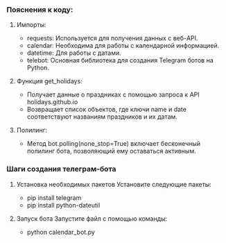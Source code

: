 ### Пояснения к коду:

1. Импорты:
   - requests: Используется для получения данных с веб-API.
   - calendar: Необходима для работы с календарной информацией.
   - datetime: Для работы с датами.
   - telebot: Основная библиотека для создания Telegram ботов на Python.

2. Функция get_holidays:
   - Получает данные о праздниках с помощью запроса к API holidays.github.io
   - Возвращает список объектов, где ключи name и date соответствуют названиям праздников и их датам.

3. Полилинг:
   - Метод bot.polling(none_stop=True) включает бесконечный полилинг бота, позволяющий ему оставаться активным.
  

### Шаги создания телеграм-бота

1. Установка необходимых пакетов
   Установите следующие пакеты:
   * pip install telegram
   * pip install python-dateutil
  
2. Запуск бота
   Запустите файл с помощью команды:
   *    python calendar_bot.py
   
